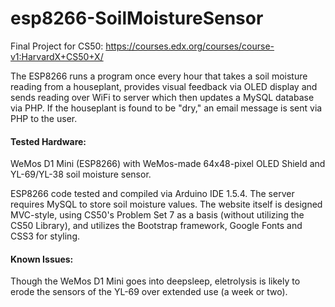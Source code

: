# esp8266-SoilMoistureSensor
Final Project for CS50: https://courses.edx.org/courses/course-v1:HarvardX+CS50+X/

The ESP8266 runs a program once every hour that takes a soil moisture reading from a houseplant, provides visual feedback via OLED display and sends reading over WiFi to server which then updates a MySQL database via PHP. If the houseplant is found to be "dry," an email message is sent via PHP to the user.

<h4>Tested Hardware:</h4>WeMos D1 Mini (ESP8266) with WeMos-made 64x48-pixel OLED Shield and YL-69/YL-38 soil moisture sensor.

ESP8266 code tested and compiled via Arduino IDE 1.5.4.
The server requires MySQL to store soil moisture values.
The website itself is designed MVC-style, using CS50's Problem Set 7 as a basis (without utilizing the CS50 Library), and utilizes the Bootstrap framework, Google Fonts and CSS3 for styling.

<h4>Known Issues:</h4> Though the WeMos D1 Mini goes into deepsleep, eletrolysis is likely to erode the sensors of the YL-69 over extended use (a week or two).
